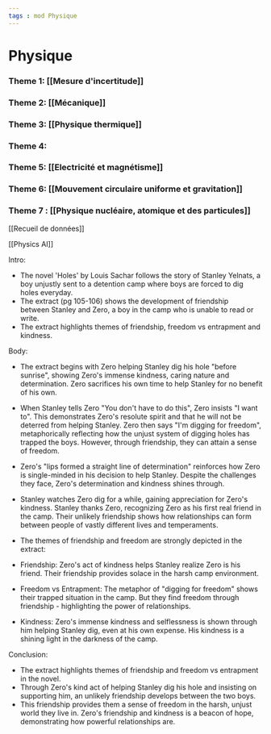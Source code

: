 ```yaml
---
tags : mod Physique
---
```

# Physique

### **Theme 1:** [[Mesure d'incertitude]]
### **Theme 2:** [[Mécanique]] 
### **Theme 3:** [[Physique thermique]] 
### **Theme 4:**  
### **Theme 5:** [[Electricité et magnétisme]]  
### **Theme 6:** [[Mouvement circulaire uniforme et gravitation]]  
### **Theme 7** : [[Physique nucléaire, atomique et des particules]] 

[[Recueil de données]]  

[[Physics AI]] 




Intro:

-   The novel 'Holes' by Louis Sachar follows the story of Stanley Yelnats, a boy unjustly sent to a detention camp where boys are forced to dig holes everyday.
-   The extract (pg 105-106) shows the development of friendship between Stanley and Zero, a boy in the camp who is unable to read or write.
-   The extract highlights themes of friendship, freedom vs entrapment and kindness.

Body:

-   The extract begins with Zero helping Stanley dig his hole "before sunrise", showing Zero's immense kindness, caring nature and determination. Zero sacrifices his own time to help Stanley for no benefit of his own.

-   When Stanley tells Zero "You don't have to do this", Zero insists "I want to". This demonstrates Zero's resolute spirit and that he will not be deterred from helping Stanley. Zero then says "I'm digging for freedom", metaphorically reflecting how the unjust system of digging holes has trapped the boys. However, through friendship, they can attain a sense of freedom.

-   Zero's "lips formed a straight line of determination" reinforces how Zero is single-minded in his decision to help Stanley. Despite the challenges they face, Zero's determination and kindness shines through.

-   Stanley watches Zero dig for a while, gaining appreciation for Zero's kindness. Stanley thanks Zero, recognizing Zero as his first real friend in the camp. Their unlikely friendship shows how relationships can form between people of vastly different lives and temperaments.
 
-   The themes of friendship and freedom are strongly depicted in the extract:

-   Friendship: Zero's act of kindness helps Stanley realize Zero is his friend. Their friendship provides solace in the harsh camp environment.

-   Freedom vs Entrapment: The metaphor of "digging for freedom" shows their trapped situation in the camp. But they find freedom through friendship - highlighting the power of relationships.

-   Kindness: Zero's immense kindness and selflessness is shown through him helping Stanley dig, even at his own expense. His kindness is a shining light in the darkness of the camp.

Conclusion:

-   The extract highlights themes of friendship and freedom vs entrapment in the novel.
-   Through Zero's kind act of helping Stanley dig his hole and insisting on supporting him, an unlikely friendship develops between the two boys.
-   This friendship provides them a sense of freedom in the harsh, unjust world they live in. Zero's friendship and kindness is a beacon of hope, demonstrating how powerful relationships are.